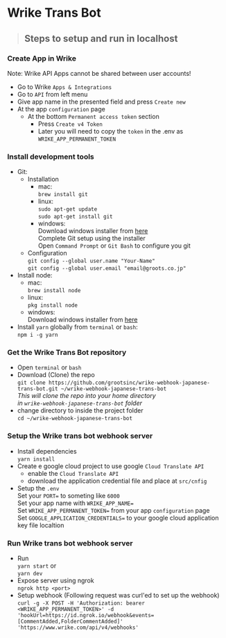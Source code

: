 # Wrike Trans Bot

> ## Steps to setup and run in localhost

### Create App in Wrike
Note: Wrike API Apps cannot be shared between user accounts!
- Go to Wrike `Apps & Integrations`
- Go to `API` from left menu
- Give app name in the presented field and press `Create new`
- At the app `configuration` page
    - At the bottom `Permanent access token` section
        - Press `Create v4 Token`
        - Later you will need to copy the `token` in the .env as `WRIKE_APP_PERMANENT_TOKEN`

### Install development tools
- Git:  
    - Installation  
        - mac:  
        `brew install git`  
        - linux:  
        `sudo apt-get update`  
        `sudo apt-get install git`  
        - windows:  
        Download windows installer from [here](https://gitforwindows.org)  
        Complete Git setup using the installer  
        Open `Command Prompt` or `Git Bash` to configure you git  
    - Configuration   
    `git config --global user.name "Your-Name"`  
    `git config --global user.email "email@groots.co.jp"`  
- Install node:  
    - mac:  
    `brew install node`  
    - linux:  
    `pkg install node`  
    - windows:  
    Download windows installer from [here](https://nodejs.org/en/download/)  
- Install `yarn` globally from `terminal` or `bash`:  
`npm i -g yarn`  

### Get the Wrike Trans Bot repository

- Open `terminal` or `bash`
- Download (Clone) the repo  
  `git clone https://github.com/grootsinc/wrike-webhook-japanese-trans-bot.git ~/wrike-webhook-japanese-trans-bot`  
  *This will clone the repo into your home directory*  
  *in `wrike-webhook-japanese-trans-bot` folder*  
- change directory to inside the project folder  
  `cd ~/wrike-webhook-japanese-trans-bot`

### Setup the Wrike trans bot webhook server

- Install dependencies  
  `yarn install`  
- Create e google cloud project to use google `Cloud Translate API`  
  - enable the `Cloud Translate API`
  - download the application credential file and place at `src/cnfig`
- Setup the `.env`  
  Set your `PORT=` to someting like `6000`  
  Set your app name with `WRIKE_APP_NAME=`  
  Set `WRIKE_APP_PERMANENT_TOKEN=` from your app `configuration` page  
  Set `GOOGLE_APPLICATION_CREDENTIALS=` to your google cloud application key file localtion  

### Run Wrike trans bot webhook server

- Run  
  `yarn start` or  
  `yarn dev`  
- Expose server using ngrok  
  `ngrok http <port>`
- Setup webhook (Following request was curl'ed to set up the webhook)  
  `curl -g -X POST -H 'Authorization: bearer <WRIKE_APP_PERMANENT_TOKEN>' -d 'hookUrl=https://id.ngrok.io/webhook&events=[CommentAdded,FolderCommentAdded]' 'https://www.wrike.com/api/v4/webhooks'`
